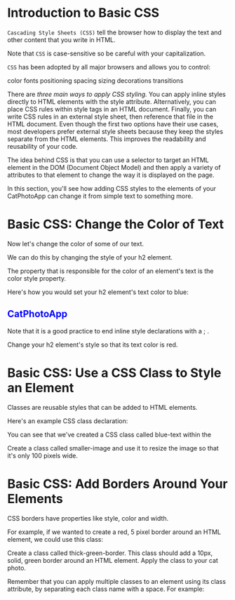 # Introduction to Basic CSS
`Cascading Style Sheets (CSS)` tell the browser how to display the text and other content that you write in HTML.

Note that `CSS` is case-sensitive so be careful with your capitalization.

`CSS` has been adopted by all major browsers and allows you to control:

color
fonts
positioning
spacing
sizing
decorations
transitions

There are *three main ways to apply CSS styling.* You can apply inline styles directly to HTML elements with the style attribute. Alternatively, you can place CSS rules within style tags in an HTML document. Finally, you can write CSS rules in an external style sheet, then reference that file in the HTML document. Even though the first two options have their use cases, most developers prefer external style sheets because they keep the styles separate from the HTML elements. This improves the readability and reusability of your code.

The idea behind CSS is that you can use a selector to target an HTML element in the DOM (Document Object Model) and then apply a variety of attributes to that element to change the way it is displayed on the page.

In this section, you'll see how adding CSS styles to the elements of your CatPhotoApp can change it from simple text to something more.

# Basic CSS: Change the Color of Text
Now let's change the color of some of our text.

We can do this by changing the style of your h2 element.

The property that is responsible for the color of an element's text is the color style property.

Here's how you would set your h2 element's text color to blue:

<h2 style="color: blue;">CatPhotoApp</h2>

Note that it is a good practice to end inline style declarations with a ; .

Change your h2 element's style so that its text color is red.

# Basic CSS: Use a CSS Class to Style an Element
Classes are reusable styles that can be added to HTML elements.

Here's an example CSS class declaration:

<style>
  .blue-text {
    color: blue;
  }
</style>

You can see that we've created a CSS class called blue-text within the <style> tag. You can apply a class to an HTML element like this: <h2 class="blue-text">CatPhotoApp</h2> Note that in your CSS style element, class names start with a period. In your HTML elements' class attribute, the class name does not include the period.

Inside your style element, change the h2 selector to .red-text and update the color's value from blue to red.

Give your h2 element the class attribute with a value of 'red-text'.

# Basic CSS: Style Multiple Elements with a CSS Class
Classes allow you to use the same CSS styles on multiple HTML elements. You can see this by applying your red-text class to the first p element.

# Basic CSS: Change the Font Size of an Element
Font size is controlled by the font-size CSS property, like this:

h1 {
  font-size: 30px;
}
Inside the same <style> tag that contains your red-text class, create an entry for p elements and set the font-size to 16 pixels (16px).


# Basic CSS: Set the Font Family of an Element
You can set which font an element should use, by using the font-family property.

For example, if you wanted to set your h2 element's font to sans-serif, you would use the following CSS:

h2 {
  font-family: sans-serif;
}

# Basic CSS: Import a Google Font

In addition to specifying common fonts that are found on most operating systems, we can also specify non-standard, custom web fonts for use on our website. There are many sources for web fonts on the Internet. For this example we will focus on the Google Fonts library.

Google Fonts is a free library of web fonts that you can use in your CSS by referencing the font's URL.

So, let's go ahead and import and apply a Google font (note that if Google is blocked in your country, you will need to skip this challenge).

To import a Google Font, you can copy the font's URL from the Google Fonts library and then paste it in your HTML. For this challenge, we'll import the Lobster font. To do this, copy the following code snippet and paste it into the top of your code editor (before the opening style element):

<link href="https://fonts.googleapis.com/css?family=Lobster" rel="stylesheet" type="text/css">

Now you can use the Lobster font in your CSS by using Lobster as the FAMILY_NAME as in the following example:
font-family: FAMILY_NAME, GENERIC_NAME;.

The GENERIC_NAME is optional, and is a fallback font in case the other specified font is not available. This is covered in the next challenge.

Family names are case-sensitive and need to be wrapped in quotes if there is a space in the name. For example, you need quotes to use the "Open Sans" font, but not to use the Lobster font.

Import the Lobster font to your web page. Then, use an element selector to set Lobster as the font-family for your h2 element.

# Basic CSS: Specify How Fonts Should Degrade
There are several default fonts that are available in all browsers. These generic font families include monospace, serif and sans-serif

When one font isn't available, you can tell the browser to "degrade" to another font.

For example, if you wanted an element to use the Helvetica font, but degrade to the sans-serif font when Helvetica isn't available, you will specify it as follows:

p {
  font-family: Helvetica, sans-serif;
}

Generic font family names are not case-sensitive. Also, they do not need quotes because they are CSS keywords.

To begin, apply the monospace font to the h2 element, so that it now has two fonts - Lobster and monospace.

In the last challenge, you imported the Lobster font using the link tag. Now comment out that import of the Lobster font (using the HTML comments you learned before) from Google Fonts so that it isn't available anymore. Notice how your h2 element degrades to the monospace font.

Note: If you have the Lobster font installed on your computer, you won't see the degradation because your browser is able to find the font.

# Basic CSS: Size Your Images
CSS has a property called width that controls an element's width. Just like with fonts, we'll use px (pixels) to specify the image's width.

For example, if we wanted to create a CSS class called larger-image that gave HTML elements a width of 500 pixels, we'd use:

<style>
  .larger-image {
    width: 500px;
  }
</style>
Create a class called smaller-image and use it to resize the image so that it's only 100 pixels wide.

# Basic CSS: Add Borders Around Your Elements
CSS borders have properties like style, color and width.

For example, if we wanted to create a red, 5 pixel border around an HTML element, we could use this class:

<style>
  .thin-red-border {
    border-color: red;
    border-width: 5px;
    border-style: solid;
  }
</style>
Create a class called thick-green-border. This class should add a 10px, solid, green border around an HTML element. Apply the class to your cat photo.

Remember that you can apply multiple classes to an element using its class attribute, by separating each class name with a space. For example:

<img class="class1 class2">

